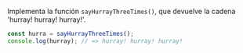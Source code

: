 
Implementa la función `sayHurrayThreeTimes()`, que devuelve la cadena 'hurray! hurray! hurray!'.

```javascript
const hurra = sayHurrayThreeTimes();
console.log(hurray); // => hurray! hurray! hurray!
```
